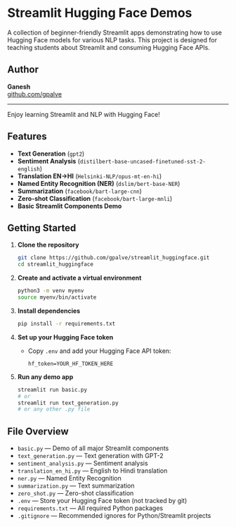 # Streamlit Hugging Face Demos

A collection of beginner-friendly Streamlit apps demonstrating how to use Hugging Face models for various NLP tasks. This project is designed for teaching students about Streamlit and consuming Hugging Face APIs.

## Author
**Ganesh**  
[github.com/gpalve](https://github.com/gpalve)

---
Enjoy learning Streamlit and NLP with Hugging Face!

## Features
- **Text Generation** (`gpt2`)
- **Sentiment Analysis** (`distilbert-base-uncased-finetuned-sst-2-english`)
- **Translation EN→HI** (`Helsinki-NLP/opus-mt-en-hi`)
- **Named Entity Recognition (NER)** (`dslim/bert-base-NER`)
- **Summarization** (`facebook/bart-large-cnn`)
- **Zero-shot Classification** (`facebook/bart-large-mnli`)
- **Basic Streamlit Components Demo**

## Getting Started

1. **Clone the repository**
   ```bash
   git clone https://github.com/gpalve/streamlit_huggingface.git
   cd streamlit_huggingface
   ```

2. **Create and activate a virtual environment**
   ```bash
   python3 -m venv myenv
   source myenv/bin/activate
   ```

3. **Install dependencies**
   ```bash
   pip install -r requirements.txt
   ```

4. **Set up your Hugging Face token**
   - Copy `.env` and add your Hugging Face API token:
     ```
     hf_token=YOUR_HF_TOKEN_HERE
     ```

5. **Run any demo app**
   ```bash
   streamlit run basic.py
   # or
   streamlit run text_generation.py
   # or any other .py file
   ```

## File Overview
- `basic.py` — Demo of all major Streamlit components
- `text_generation.py` — Text generation with GPT-2
- `sentiment_analysis.py` — Sentiment analysis
- `translation_en_hi.py` — English to Hindi translation
- `ner.py` — Named Entity Recognition
- `summarization.py` — Text summarization
- `zero_shot.py` — Zero-shot classification
- `.env` — Store your Hugging Face token (not tracked by git)
- `requirements.txt` — All required Python packages
- `.gitignore` — Recommended ignores for Python/Streamlit projects


